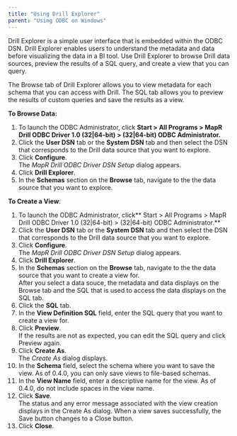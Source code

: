 ```yaml
---
title: "Using Drill Explorer"
parent: "Using ODBC on Windows"
---
```

Drill Explorer is a simple user interface that is embedded within the ODBC
DSN. Drill Explorer enables users to understand the metadata and data before
visualizing the data in a BI tool. Use Drill Explorer to browse Drill data
sources, preview the results of a SQL query, and create a view that you can
query.

The Browse tab of Drill Explorer allows you to view metadata for each schema
that you can access with Drill. The SQL tab allows you to preview the results
of custom queries and save the results as a view.

**To Browse Data:**

  1. To launch the ODBC Administrator, click **Start > All Programs > MapR Drill ODBC Driver 1.0 (32|64-bit) > (32|64-bit) ODBC Administrator.**
  2. Click the **User DSN** tab or the **System DSN** tab and then select the DSN that corresponds to the Drill data source that you want to explore.
  3. Click **Configure**.  
     The _MapR Drill ODBC Driver DSN Setup_ dialog appears.
  4. Click **Drill Explorer**.
  5. In the **Schemas** section on the **Browse** tab, navigate to the the data source that you want to explore.

**To Create a View**:

  1. To launch the ODBC Administrator, click** Start > All Programs > MapR Drill ODBC Driver 1.0 (32|64-bit) > (32|64-bit) ODBC Administrator.**
  2. Click the **User DSN** tab or the **System DSN** tab and then select the DSN that corresponds to the Drill data source that you want to explore.
  3. Click **Configure**.  
     The _MapR Drill ODBC Driver DSN Setup_ dialog appears.
  4. Click **Drill Explorer**.
  5. In the **Schemas** section on the **Browse** tab, navigate to the the data source that you want to create a view for.  
     After you select a data souce, the metadata and data displays on the Browse tab and the SQL that is used to access the data displays on the SQL tab.
  6. Click the **SQL** tab.
  7. In the **View Definition SQL** field, enter the SQL query that you want to create a view for.
  8. Click **Preview**.   
      If the results are not as expected, you can edit the SQL query and click
Preview again.
  9. Click **Create As**.  
     The _Create As_ dialog displays.
  10. In the **Schema** field, select the schema where you want to save the view.
      As of 0.4.0, you can only save views to file-based schemas.
  11. In the **View Name** field, enter a descriptive name for the view.
      As of 0.4.0, do not include spaces in the view name.
  12. Click **Save**.   
      The status and any error message associated with the view creation displays in
the Create As dialog. When a view saves successfully, the Save button changes
to a Close button.
  13. Click **Close**.

